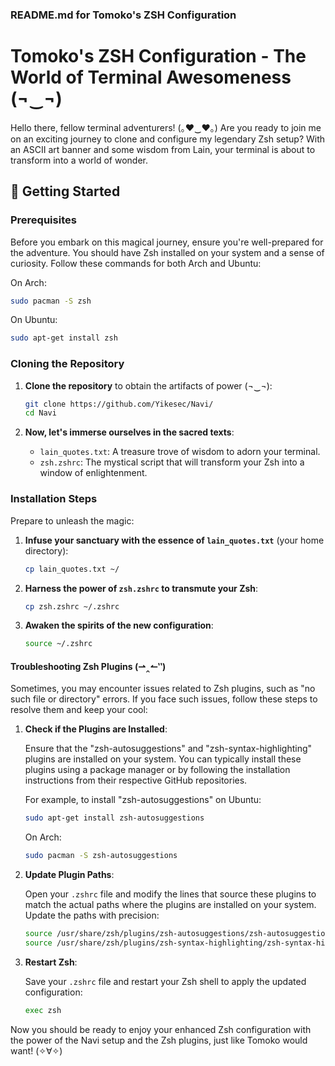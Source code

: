 ### README.md for Tomoko's ZSH Configuration

# Tomoko's ZSH Configuration - The World of Terminal Awesomeness (¬‿¬)

Hello there, fellow terminal adventurers! (｡♥‿♥｡) Are you ready to join me on an exciting journey to clone and configure my legendary Zsh setup? With an ASCII art banner and some wisdom from Lain, your terminal is about to transform into a world of wonder.




## 🚀 Getting Started

### Prerequisites

Before you embark on this magical journey, ensure you're well-prepared for the adventure. You should have Zsh installed on your system and a sense of curiosity. Follow these commands for both Arch and Ubuntu:

On Arch:

```bash
sudo pacman -S zsh
```

On Ubuntu:

```bash
sudo apt-get install zsh
```

### Cloning the Repository

1. **Clone the repository** to obtain the artifacts of power (¬‿¬):

    ```bash
    git clone https://github.com/Yikesec/Navi/
    cd Navi
    ```

2. **Now, let's immerse ourselves in the sacred texts**:

    - `lain_quotes.txt`: A treasure trove of wisdom to adorn your terminal.
    - `zsh.zshrc`: The mystical script that will transform your Zsh into a window of enlightenment.

### Installation Steps

Prepare to unleash the magic:

1. **Infuse your sanctuary with the essence of `lain_quotes.txt`** (your home directory):

    ```bash
    cp lain_quotes.txt ~/
    ```

2. **Harness the power of `zsh.zshrc` to transmute your Zsh**:

    ```bash
    cp zsh.zshrc ~/.zshrc
    ```

3. **Awaken the spirits of the new configuration**:

    ```bash
    source ~/.zshrc
    ```

#### Troubleshooting Zsh Plugins (⇀‸↼‶)

Sometimes, you may encounter issues related to Zsh plugins, such as "no such file or directory" errors. If you face such issues, follow these steps to resolve them and keep your cool:

1. **Check if the Plugins are Installed**:

   Ensure that the "zsh-autosuggestions" and "zsh-syntax-highlighting" plugins are installed on your system. You can typically install these plugins using a package manager or by following the installation instructions from their respective GitHub repositories.

   For example, to install "zsh-autosuggestions" on Ubuntu:

   ```bash
   sudo apt-get install zsh-autosuggestions
   ```

   On Arch:

   ```bash
   sudo pacman -S zsh-autosuggestions
   ```

2. **Update Plugin Paths**:

   Open your `.zshrc` file and modify the lines that source these plugins to match the actual paths where the plugins are installed on your system. Update the paths with precision:

   ```bash
   source /usr/share/zsh/plugins/zsh-autosuggestions/zsh-autosuggestions.zsh
   source /usr/share/zsh/plugins/zsh-syntax-highlighting/zsh-syntax-highlighting.zsh
   ```

3. **Restart Zsh**:

   Save your `.zshrc` file and restart your Zsh shell to apply the updated configuration:

   ```bash
   exec zsh
   ```

Now you should be ready to enjoy your enhanced Zsh configuration with the power of the Navi setup and the Zsh plugins, just like Tomoko would want! (✧∀✧)
